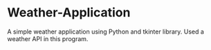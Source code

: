 # Weather-Application
A simple weather application using Python and tkinter library. Used a weather API in this program.
